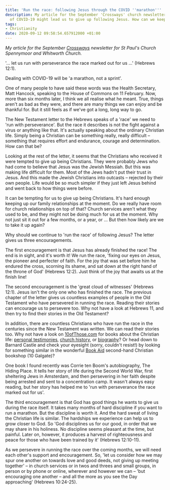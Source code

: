 ```yaml
---
title: 'Run the race: following Jesus through the COVID ''marathon'''
description: My article for the September 'Crossways' church newsletter. The 'marathon'
  of COVID-19 might lead us to give up following Jesus. How can we keep going?
tags:
- Christianity
date: 2020-09-12 09:58:54.657912000 +01:00
---
```

_My article for the September [Crossways](http://www.stpaulsspennymoor.co.uk/site/index.php?page=content&content=4869) newsletter for St Paul's Church Spennymoor and Whitworth Church._

'... let us run with perseverance the race marked out for us ...' (Hebrews 12:1).

Dealing with COVID-19 will be 'a marathon, not a sprint'.

One of many people to have said these words was the Health Secretary, Matt Hancock, speaking to the House of Commons on 11 February. Now, more than six months later, I think we all realise what he meant. True, things aren't as bad as they were, and there are many things we can enjoy and be thankful for. But it still feels as if we've got a long, long way to go.

The New Testament letter to the Hebrews speaks of a 'race' we need to 'run with perseverance'. But the race it describes is not the fight against a virus or anything like that. It's actually speaking about the ordinary Christian life. Simply being a Christian can be something really, really difficult &ndash; something that requires effort and endurance, courage and determination. How can that be?

Looking at the rest of the letter, it seems that the Christians who received it were tempted to give up being Christians. They were probably Jews who had come to believe that Jesus was the Jewish Messiah. But this was making life difficult for them. Most of the Jews hadn't put their trust in Jesus. And this made the Jewish Christians into outcasts &ndash; rejected by their own people. Life would be so much simpler if they just left Jesus behind and went back to how things were before.

It can be tempting for us to give up being Christians. It's hard enough keeping up our family relationships at the moment. Do we really have room for church relationships on top of that? Church services aren't what they used to be, and they might not be doing much for us at the moment. Why not just sit it out for a few months, or a year, or ... But then how likely are we to take it up again?

Why should we continue to 'run the race' of following Jesus? The letter gives us three encouragements.

The first encouragement is that Jesus has already finished the race! The end is in sight, and it's worth it! We run the race, 'fixing our eyes on Jesus, the pioneer and perfecter of faith. For the joy that was set before him he endured the cross, scorning its shame, and sat down at the right hand of the throne of God' (Hebrews 12:2). Just think of the joy that awaits us at the finish line!

The second encouragement is the 'great cloud of witnesses' (Hebrews 12:1). Jesus isn't the only one who has finished the race. The previous chapter of the letter gives us countless examples of people in the Old Testament who have persevered in running the race. Reading their stories can encourage us to persevere too. Why not have a look at Hebrews 11, and then try to find their stories in the Old Testament?

In addition, there are countless Christians who have run the race in the centuries since the New Testament was written. We can read their stories too. Why not have a look on [10ofThose.com](https://www.10ofthose.com/uk/) for books about the Christian life: [personal testimonies](https://www.10ofthose.com/uk/products/christian-life/personal-testimonies), [church history](https://www.10ofthose.com/uk/products/christian-life/church-history), or [biography](https://www.10ofthose.com/uk/products/christian-life/biography)? Or head down to Barnard Castle and check your eyesight (sorry, couldn't resist!) by looking for something similar in the wonderful [Book Aid](https://book-aid.org/bookshops-barnard_castle.php) second-hand Christian bookshop (10 Galgate)?

One book I found recently was Corrie ten Boom's autobiography, The Hiding Place. It tells her story of life during the Second World War, first sheltering Jews in Amsterdam, and then persevering in her faith despite being arrested and sent to a concentration camp. It wasn't always easy reading, but her story has helped me to 'run with perseverance the race marked out for us'.

The third encouragement is that God has good things he wants to give us during the race itself. It takes many months of hard discipline if you want to run a marathon. But the discipline is worth it. And the hard sweat of living the Christian life is similar. The hardships we experience can help us to grow closer to God. So 'God disciplines us for our good, in order that we may share in his holiness. No discipline seems pleasant at the time, but painful. Later on, however, it produces a harvest of righteousness and peace for those who have been trained by it' (Hebrews 12:10-11).

As we persevere in running the race over the coming months, we will need each other's support and encouragement. So, 'let us consider how we may spur one another on towards love and good deeds, not giving up meeting together' &ndash; in church services or in twos and threes and small groups, in person or by phone or online, wherever and however we can &ndash; 'but encouraging one another &ndash; and all the more as you see the Day approaching' (Hebrews 10:24-25).
